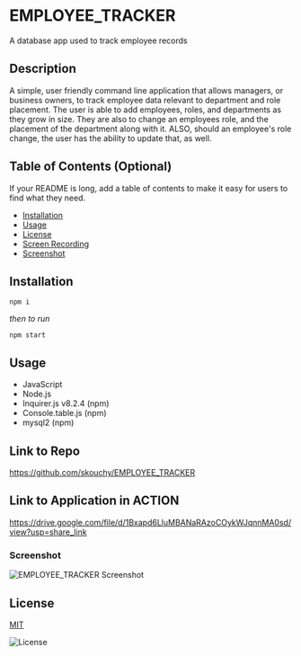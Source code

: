 # EMPLOYEE_TRACKER
A database app used to track employee records

## Description
A simple, user friendly command line application that allows managers, or business owners, to track employee data relevant to department and role placement. The user is able to add employees, roles, and departments as they grow in size. They are also to change an employees role, and the placement of the department along with it. ALSO, should an employee's role change, the user has the ability to update that, as well.


## Table of Contents (Optional)

If your README is long, add a table of contents to make it easy for users to find what they need.

- [Installation](#installation) 
- [Usage](#usage)
- [License](#license)
- [Screen Recording](#screen-recording)
- [Screenshot](#screenshot)


## Installation

```
npm i
```
*then to run*
```
npm start
```

## Usage
- JavaScript
- Node.js
- Inquirer.js v8.2.4 (npm)
- Console.table.js (npm)
- mysql2 (npm)

## Link to Repo
https://github.com/skouchy/EMPLOYEE_TRACKER

## Link to Application in ACTION
https://drive.google.com/file/d/1Bxapd6LluMBANaRAzoCOykWJqnnMA0sd/view?usp=share_link

### Screenshot
![EMPLOYEE_TRACKER Screenshot](https://user-images.githubusercontent.com/119292219/233773419-29d2064b-c3c9-4eaf-9067-8e12c5a09f08.png)



## License
[MIT](https://opensource.org/badge/license/MIT/)

![License](https://img.shields.io/badge/License-MIT-yellow.svg)



